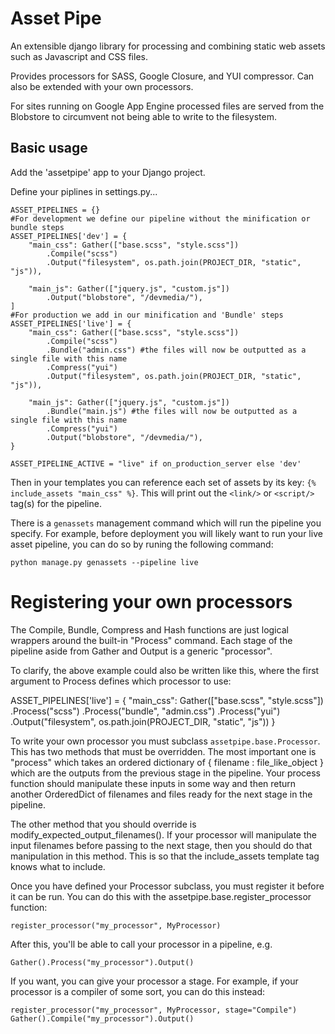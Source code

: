 # Asset Pipe

An extensible django library for processing and combining static web assets such as Javascript and CSS files.

Provides processors for SASS, Google Closure, and YUI compressor.  Can also be extended with your own processors.

For sites running on Google App Engine processed files are served from the Blobstore to circumvent not being able to write to the filesystem.

## Basic usage

Add the 'assetpipe' app to your Django project.

Define your piplines in settings.py...

```
ASSET_PIPELINES = {}
#For development we define our pipeline without the minification or bundle steps
ASSET_PIPELINES['dev'] = {
	"main_css": Gather(["base.scss", "style.scss"])
		.Compile("scss")
		.Output("filesystem", os.path.join(PROJECT_DIR, "static", "js")),

	"main_js": Gather(["jquery.js", "custom.js"])
		.Output("blobstore", "/devmedia/"),
]
#For production we add in our minification and 'Bundle' steps
ASSET_PIPELINES['live'] = {
	"main_css": Gather(["base.scss", "style.scss"])
		.Compile("scss")
		.Bundle("admin.css") #the files will now be outputted as a single file with this name
		.Compress("yui")
		.Output("filesystem", os.path.join(PROJECT_DIR, "static", "js")),

	"main_js": Gather(["jquery.js", "custom.js"])
		.Bundle("main.js") #the files will now be outputted as a single file with this name
		.Compress("yui")
		.Output("blobstore", "/devmedia/"),
}

ASSET_PIPELINE_ACTIVE = "live" if on_production_server else 'dev'

```

Then in your templates you can reference each set of assets by its key: `{% include_assets "main_css" %}`.  This will print out the `<link/>` or `<script/>` tag(s) for the pipeline.

There is a `genassets` management command which will run the pipeline you specify. For example, before deployment you will likely want to run your live asset pipeline, you can do so by
runing the following command:

`python manage.py genassets --pipeline live`

# Registering your own processors

The Compile, Bundle, Compress and Hash functions are just logical wrappers around the built-in "Process" command. Each stage of the pipeline aside from Gather and Output is a generic "processor".

To clarify, the above example could also be written like this, where the first argument to Process defines which processor to use:

ASSET_PIPELINES['live'] = {
	"main_css": Gather(["base.scss", "style.scss"])
		.Process("scss")
		.Process("bundle", "admin.css")
		.Process("yui")
		.Output("filesystem", os.path.join(PROJECT_DIR, "static", "js"))
}

To write your own processor you must subclass `assetpipe.base.Processor`. This has two methods that must be overridden. The most important one is "process" which takes an ordered dictionary of
{ filename : file_like_object } which are the outputs from the previous stage in the pipeline. Your process function should manipulate these inputs in some way and then return another OrderedDict
of filenames and files ready for the next stage in the pipeline.

The other method that you should override is modify_expected_output_filenames(). If your processor will manipulate the input filenames before passing to the next stage, then you should do that
manipulation in this method. This is so that the include_assets template tag knows what to include.

Once you have defined your Processor subclass, you must register it before it can be run. You can do this with the assetpipe.base.register_processor function:

    register_processor("my_processor", MyProcessor)

After this, you'll be able to call your processor in a pipeline, e.g.

    Gather().Process("my_processor").Output()

If you want, you can give your processor a stage. For example, if your processor is a compiler of some sort, you can do this instead:

    register_processor("my_processor", MyProcessor, stage="Compile")
    Gather().Compile("my_processor").Output()

